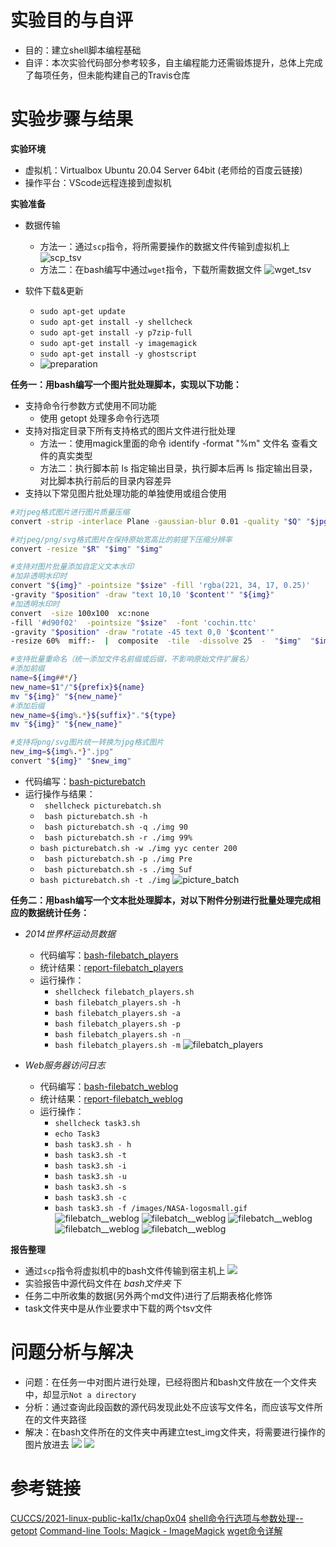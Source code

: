 #   实验目的与自评 

 - 目的：建立shell脚本编程基础
 - 自评：本次实验代码部分参考较多，自主编程能力还需锻炼提升，总体上完成了每项任务，但未能构建自己的Travis仓库



#   实验步骤与结果

**实验环境** 
- 虚拟机：Virtualbox Ubuntu 20.04 Server 64bit (老师给的百度云链接)
- 操作平台：VScode远程连接到虚拟机

**实验准备** 
- 数据传输
  - 方法一：通过`scp`指令，将所需要操作的数据文件传输到虚拟机上
    ![scp_tsv](./img/scp_tsv.jpg)
  - 方法二：在bash编写中通过`wget`指令，下载所需数据文件
    ![wget_tsv](./img/wget_tsv.jpg)

- 软件下载&更新
  - `sudo apt-get update`
  - `sudo apt-get install -y shellcheck ` 
  - `sudo apt-get install -y p7zip-full`
  - `sudo apt-get install -y imagemagick `
  - `sudo apt-get install -y ghostscript`
  -  ![preparation](./img/preparation.jpg)

**任务一：用bash编写一个图片批处理脚本，实现以下功能：**
- 支持命令行参数方式使用不同功能
   - 使用 getopt 处理多命令行选项
- 支持对指定目录下所有支持格式的图片文件进行批处理
   - 方法一：使用magick里面的命令 identify -format "%m" 文件名 查看文件的真实类型
   - 方法二：执行脚本前 ls 指定输出目录，执行脚本后再 ls 指定输出目录，对比脚本执行前后的目录内容差异
- 支持以下常见图片批处理功能的单独使用或组合使用
```bash
#对jpeg格式图片进行图片质量压缩
convert -strip -interlace Plane -gaussian-blur 0.01 -quality "$Q" "$jpg" "$jpg"

#对jpeg/png/svg格式图片在保持原始宽高比的前提下压缩分辨率
convert -resize "$R" "$img" "$img"

#支持对图片批量添加自定义文本水印
#加非透明水印时
convert "${img}" -pointsize "$size" -fill 'rgba(221, 34, 17, 0.25)' 
-gravity "$position" -draw "text 10,10 '$content'" "${img}"
#加透明水印时
convert  -size 100x100  xc:none  
-fill '#d90f02'  -pointsize "$size"  -font 'cochin.ttc'  
-gravity "$position" -draw "rotate -45 text 0,0 '$content'"  
-resize 60%  miff:-  |  composite  -tile  -dissolve 25  -  "$img"  "$img"

#支持批量重命名（统一添加文件名前缀或后缀，不影响原始文件扩展名）
#添加前缀
name=${img##*/}
new_name=$1"/"${prefix}${name}
mv "${img}" "${new_name}"
#添加后缀
new_name=${img%.*}${suffix}"."${type}
mv "${img}" "${new_name}"

#支持将png/svg图片统一转换为jpg格式图片
new_img=${img%.*}".jpg"
convert "${img}" "$new_img"
```

- 代码编写：[bash-picturebatch](./bash/picturebatch.sh)
- 运行操作与结果： 
  - ` shellcheck picturebatch.sh`
  - ` bash picturebatch.sh -h`
  - ` bash picturebatch.sh -q ./img 90`
  - ` bash picturebatch.sh -r ./img 99%`
  - ` bash picturebatch.sh -w ./img yyc center 200 `
  - ` bash picturebatch.sh -p ./img Pre`
  - ` bash picturebatch.sh -s ./img Suf`
  - `bash picturebatch.sh -t ./img`
  ![picture_batch](./img/picture_batch.jpg)



**任务二：用bash编写一个文本批处理脚本，对以下附件分别进行批量处理完成相应的数据统计任务：**

- *2014世界杯运动员数据*
  - 代码编写：[bash-filebatch_players](./bash/filebatch_players.sh)
  - 统计结果：[report-filebatch_players](./players_report.md)
  - 运行操作：
    - `shellcheck filebatch_players.sh`
    - `bash filebatch_players.sh -h`
    - `bash filebatch_players.sh -a`
    - `bash filebatch_players.sh -p`
    - `bash filebatch_players.sh -n`
    - `bash filebatch_players.sh -m`
    ![filebatch_players](./img/filebatch_players.jpg)

- *Web服务器访问日志*
  - 代码编写：[bash-filebatch_weblog](./bash/filebatch_weblog.sh)
  - 统计结果：[report-filebatch_weblog](./weblogs_report.md)
  - 运行操作：
    - `shellcheck task3.sh`
    - `echo Task3`
    - `bash task3.sh - h`
    - `bash task3.sh -t`
    - `bash task3.sh -i`
    - `bash task3.sh -u`
    - `bash task3.sh -s`
    - `bash task3.sh -c`
    - `bash task3.sh -f /images/NASA-logosmall.gif`
    ![filebatch__weblog](./img/filebatch_weblog1.jpg)
    ![filebatch__weblog](./img/filebatch_weblog2.jpg)
    ![filebatch__weblog](./img/filebatch_weblog3.jpg)
    ![filebatch__weblog](./img/filebatch_weblog4.jpg)
    ![filebatch__weblog](./img/filebatch_weblog5.jpg)

**报告整理**
- 通过`scp`指令将虚拟机中的bash文件传输到宿主机上
  ![](./img/scp_sh.jpg)
- 实验报告中源代码文件在 *bash文件夹* 下
- 任务二中所收集的数据(另外两个md文件)进行了后期表格化修饰
- task文件夹中是从作业要求中下载的两个tsv文件



#   问题分析与解决 
- 问题：在任务一中对图片进行处理，已经将图片和bash文件放在一个文件夹中，却显示`Not a directory`
- 分析：通过查询此段函数的源代码发现此处不应该写文件名，而应该写文件所在的文件夹路径
- 解决：在bash文件所在的文件夹中再建立test_img文件夹，将需要进行操作的图片放进去
![](./img/problem_not-a-directory.jpg)
![](./img/problem_analyse%26solution.jpg)



#   参考链接  
[CUCCS/2021-linux-public-kal1x/chap0x04](https://github.com/CUCCS/2021-linux-public-kal1x/tree/chap0x04/chap0x04)
[shell命令行选项与参数处理--getopt](https://blog.csdn.net/u011285208/article/details/81194295)
[Command-line Tools: Magick - ImageMagick](https://imagemagick.org/script/magick.php)
[wget命令详解](https://www.cnblogs.com/sx66/p/11887022.html)
